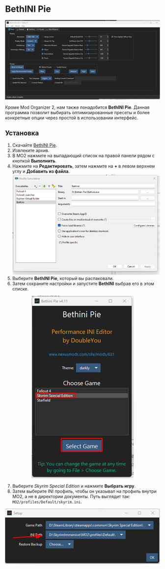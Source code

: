 # BethINI Pie

![bipie_ui](./assets/bipie3.png)

Кроме Mod Organizer 2, нам также понадобится **BethINI Pie**.
Данная программа позволит выбирать оптимизированные пресеты и более конкретные опции через простой в использовании интерфейс.

## Установка

1. Скачайте [BethINI Pie](https://www.nexusmods.com/site/mods/631).
2. Извлеките архив.
3. В MO2 нажмите на выпадающий список на правой панели рядом с кнопкой **Выполнить**.
4. Нажмите на **Редактировать**, затем нажмите на **+** в левом верхнем углу и **Добавить из файла**.
![bipie1](./assets/bipie1.png)
5. Выберите **BethINI Pie**, который вы распаковали.
6. Затем сохраните настройки и запустите **BethINI** выбрав его в этом списке.

<div align="center">
 <img src="./assets/bipie2.png"/>
</div>

7. Выберите *Skyrim Special Edition* и нажмите **Выбрать игру**.
8. Затем выберите INI профиль, чтобы он указывал на профиль внутри MO2, а не в директории документы. Путь выглядит так: `MO2/profiles/Default/skyrim.ini`.

<div align="center">
 <img src="./assets/bipie4.png"/>
</div>
